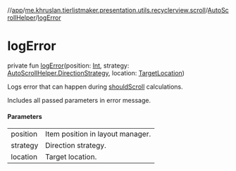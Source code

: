 //[app](../../../index.md)/[me.khruslan.tierlistmaker.presentation.utils.recyclerview.scroll](../index.md)/[AutoScrollHelper](index.md)/[logError](log-error.md)

# logError

private fun [logError](log-error.md)(position: [Int](https://kotlinlang.org/api/latest/jvm/stdlib/kotlin/-int/index.html), strategy: [AutoScrollHelper.DirectionStrategy](-direction-strategy/index.md), location: [TargetLocation](../../me.khruslan.tierlistmaker.presentation.models.drag/-target-location/index.md))

Logs error that can happen during [shouldScroll](should-scroll.md) calculations.

Includes all passed parameters in error message.

#### Parameters

| | |
|---|---|
| position | Item position in layout manager. |
| strategy | Direction strategy. |
| location | Target location. |
